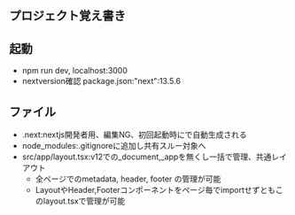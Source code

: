 ## プロジェクト覚え書き

## 起動
- npm run dev, localhost:3000
- nextversion確認 package.json:"next":13.5.6

## ファイル
- .next:nextjs開発者用、編集NG、初回起動時にで自動生成される
- node_modules:.gitignoreに追加し共有スルー対象へ
- src/app/layout.tsx:v12での_document,_appを無くし一括で管理、共通レイアウト
    - 全ページでのmetadata, header, footer の管理が可能
    - LayoutやHeader,Footerコンポーネントをページ毎でimportせずともこのlayout.tsxで管理が可能